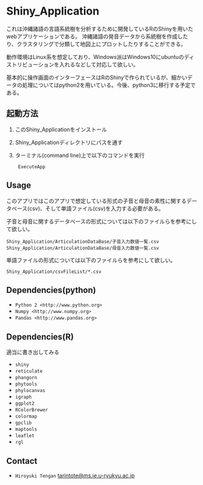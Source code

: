 Shiny_Application
=====================

これは沖縄諸語の言語系統樹を分析するために開発しているRのShinyを用いたwebアプリケーションである。
沖縄諸語の発音データから系統樹を作成したり、クラスタリングで分類して地図上にプロットしたりすることができる。

動作環境はLinux系を想定しており、Windows派はWindows10にubuntuのディストリビューションを入れるなどして対応して欲しい。

基本的に操作画面のインターフェースはRのShinyで作られているが、細かいデータの処理についてはpython2を用いている。今後、python3に移行する予定である。

起動方法
-----
1. このShiny_Applicationをインストール
2. Shiny_Applicationディレクトリにパスを通す
3. ターミナル(command line)上で以下のコマンドを実行

        ExecuteApp

Usage
-----
このアプリではこのアプリで想定している形式の子音と母音の素性に関するデータベース(csv)、そして単語ファイル(csv)を入力する必要がある。

子音と母音に関するデータベースの形式については以下のファイルらを参考にして欲しい。

    Shiny_Application/ArticulationDataBase/子音入力数値一覧.csv
    Shiny_Application/ArticulationDataBase/母音入力数値一覧.csv

単語ファイルの形式については以下のファイルらを参考にして欲しい。

    Shiny_Application/csvFileList/*.csv

Dependencies(python)
------------

-  `Python 2 <http://www.python.org>`
-  `Numpy <http://www.numpy.org>`
-  `Pandas <http://www.pandas.org>`


Dependencies(R)
-----
適当に書き出してみる

- `shiny`
- `reticulate`
- `phangorn`
- `phytools`
- `phylocanvas`
- `igraph`
- `ggplot2`
- `RColorBrewer`
- `colormap`
- `gpclib`
- `maptools`
- `leaflet`
- `rgl`

Contact
-------
-  `Hiroyuki Tengan`
   tarintote@ms.ie.u-ryukyu.ac.jp
